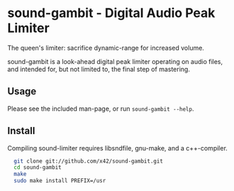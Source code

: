 sound-gambit - Digital Audio Peak Limiter
=========================================

The queen's limiter: sacrifice dynamic-range for increased volume.

sound-gambit is a look-ahead digital peak limiter operating on audio
files, and intended for, but not limited to, the final step of mastering.

Usage
-----

Please see the included man-page, or run `sound-gambit --help`.

Install
-------

Compiling sound-limiter requires libsndfile, gnu-make, and a c++-compiler.

```bash
  git clone git://github.com/x42/sound-gambit.git
  cd sound-gambit
  make
  sudo make install PREFIX=/usr
```
